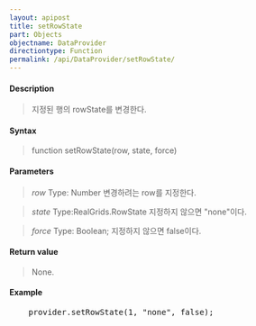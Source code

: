 ```yaml
---
layout: apipost
title: setRowState
part: Objects
objectname: DataProvider
directiontype: Function
permalink: /api/DataProvider/setRowState/
---
```



#### Description

> 지정된 행의 rowState를 변경한다.


#### Syntax

> function setRowState(row, state, force)

#### Parameters

> *row*
> Type: Number
> 변경하려는 row를 지정한다.

> *state*
> Type:RealGrids.RowState
> 지정하지 않으면 "none"이다.

> *force*
> Type: Boolean;
> 지정하지 않으면 false이다.


#### Return value

> None.

#### Example

<pre class="prettyprint">
    provider.setRowState(1, "none", false);
</pre>

